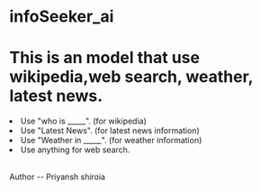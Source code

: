 # infoSeeker_ai
<h1>This is an model that use wikipedia,web search, weather, latest news.</h1>

<li>Use "who is _____". (for wikipedia)</li>
<li>Use "Latest News". (for latest news information)</li>
<li>Use "Weather in _____". (for weather information)</li>
<li>Use anything for web search.</li>

<br>Author -- Priyansh shiroia</br>
